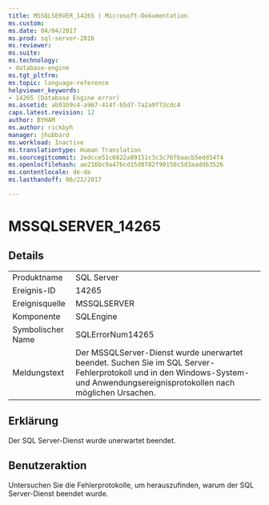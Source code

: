 ```yaml
---
title: MSSQLSERVER_14265 | Microsoft-Dokumentation
ms.custom: 
ms.date: 04/04/2017
ms.prod: sql-server-2016
ms.reviewer: 
ms.suite: 
ms.technology:
- database-engine
ms.tgt_pltfrm: 
ms.topic: language-reference
helpviewer_keywords:
- 14265 (Database Engine error)
ms.assetid: ab91b9c4-a967-414f-b5d7-7a2a9f73cdc4
caps.latest.revision: 12
author: BYHAM
ms.author: rickbyh
manager: jhubbard
ms.workload: Inactive
ms.translationtype: Human Translation
ms.sourcegitcommit: 2edcce51c6822a89151c3c3c76fbaacb5edd54f4
ms.openlocfilehash: ae216bc9a47bcd15d0782f90150c5d3aadd63526
ms.contentlocale: de-de
ms.lasthandoff: 06/22/2017

---
```

# <a name="mssqlserver14265"></a>MSSQLSERVER_14265
  
## <a name="details"></a>Details  
  
|||  
|-|-|  
|Produktname|SQL Server|  
|Ereignis-ID|14265|  
|Ereignisquelle|MSSQLSERVER|  
|Komponente|SQLEngine|  
|Symbolischer Name|SQLErrorNum14265|  
|Meldungstext|Der MSSQLServer-Dienst wurde unerwartet beendet. Suchen Sie im SQL Server-Fehlerprotokoll und in den Windows-System- und Anwendungsereignisprotokollen nach möglichen Ursachen.|  
  
## <a name="explanation"></a>Erklärung  
Der SQL Server-Dienst wurde unerwartet beendet.  
  
## <a name="user-action"></a>Benutzeraktion  
Untersuchen Sie die Fehlerprotokolle, um herauszufinden, warum der SQL Server-Dienst beendet wurde.  
  

